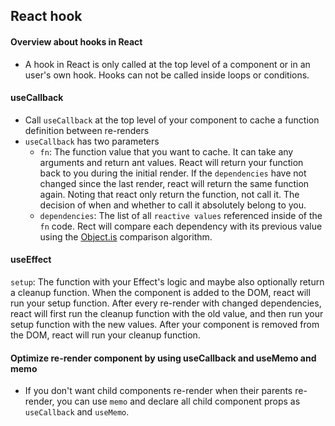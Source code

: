 ## React hook

#### Overview about hooks in React

- A hook in React is only called at the top level of a component or in an user's own hook. Hooks can not be called inside loops or conditions.

#### useCallback

- Call `useCallback` at the top level of your component to cache a function definition between re-renders
- `useCallback` has two parameters
  - `fn`: The function value that you want to cache. It can take any arguments and return ant values. React will return your function back to you during the initial render. If the `dependencies` have not changed since the last render, react will return the same function again. Noting that react only return the function, not call it. The decision of when and whether to call it absolutely belong to you.
  - `dependencies`: The list of all `reactive values` referenced inside of the `fn` code. Rect will compare each dependency with its previous value using the [Object.is](https://developer.mozilla.org/en-US/docs/Web/JavaScript/Reference/Global_Objects/Object/is) comparison algorithm.

#### useEffect

`setup`: The function with your Effect's logic and maybe also optionally return a cleanup function. When the component is added to the DOM, react will run your setup function. After every re-render with changed dependencies, react will first run the cleanup function with the old value, and then run your setup function with the new values. After your component is removed from the DOM, react will run your cleanup function.

#### Optimize re-render component by using useCallback and useMemo and memo

- If you don't want child components re-render when their parents re-render, you can use `memo` and declare all child component props as `useCallback` and `useMemo`.
